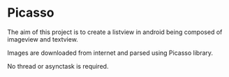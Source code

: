 Picasso
=======
The aim of this project is to create a listview in android being composed of imageview and textview.

Images are downloaded from internet and parsed using Picasso library.

No thread or asynctask is required.
